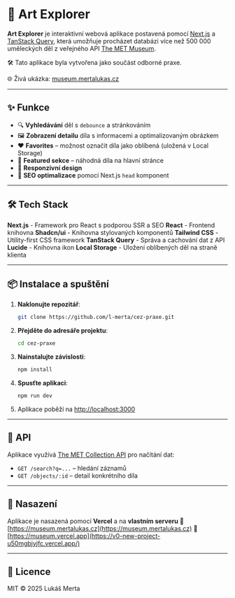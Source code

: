 
# 🎨 Art Explorer

**Art Explorer** je interaktivní webová aplikace postavená pomocí [Next.js](https://nextjs.org/) a [TanStack Query](https://tanstack.com/query), která umožňuje procházet databázi více než 500 000 uměleckých děl z veřejného API [The MET Museum](https://metmuseum.github.io/).

🛠 Tato aplikace byla vytvořena jako součást odborné praxe.

🌐 Živá ukázka: [museum.mertalukas.cz](https://museum.mertalukas.cz)

---

## ✨ Funkce

- 🔍 **Vyhledávání** děl s `debounce` a stránkováním
- 🖼️ **Zobrazení detailu** díla s informacemi a optimalizovaným obrázkem
- ❤️ **Favorites** – možnost označit díla jako oblíbená (uložená v Local Storage)
- 🔀 **Featured sekce** – náhodná díla na hlavní stránce
- 📱 **Responzivní design**
- 🔎 **SEO optimalizace** pomocí Next.js `head` komponent

---

## 🛠 Tech Stack

**Next.js** - Framework pro React s podporou SSR a SEO
**React** - Frontend knihovna
**Shadcn/ui** - Knihovna stylovaných komponentů
**Tailwind CSS** - Utility-first CSS framework
**TanStack Query** - Správa a cachování dat z API
**Lucide** - Knihovna ikon
**Local Storage** - Uložení oblíbených děl na straně klienta

---

## 📦 Instalace a spuštění

1. **Naklonujte repozitář**:
   ```bash
   git clone https://github.com/l-merta/cez-praxe.git
2. **Přejděte do adresáře projektu**:
   ```bash
   cd cez-praxe
3. **Nainstalujte závislosti**:
   ```bash
   npm install
4. **Spusťte aplikaci**:
   ```bash
   npm run dev
5. Aplikace poběží na [http://localhost:3000](http://localhost:3000)

---
## 📄 API

Aplikace využívá [The MET Collection API](https://metmuseum.github.io/) pro načítání dat:

- `GET /search?q=...` – hledání záznamů
- `GET /objects/:id` – detail konkrétního díla

---

## 🚀 Nasazení

Aplikace je nasazená pomocí **Vercel** a na **vlastním serveru**
🔗 [https://museum.mertalukas.cz](https://museum.mertalukas.cz)
🔗 [https://museum.vercel.app](https://v0-new-project-u50mgbjyjfc.vercel.app/)

---

## 📄 Licence

MIT © 2025 Lukáš Merta
